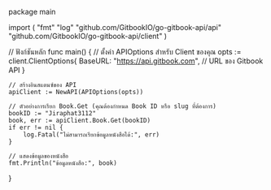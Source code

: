 package main

import (
	"fmt"
	"log"
	"github.com/GitbookIO/go-gitbook-api/api"
	"github.com/GitbookIO/go-gitbook-api/client"
)

// ฟังก์ชันหลัก
func main() {
	// ตั้งค่า APIOptions สำหรับ Client ของคุณ
	opts := client.ClientOptions{
		BaseURL: "https://api.gitbook.com", // URL ของ Gitbook API
	}

	// สร้างอินสแตนซ์ของ API
	apiClient := NewAPI(APIOptions(opts))

	// ตัวอย่างการเรียก Book.Get (คุณต้องกำหนด Book ID หรือ slug ที่ต้องการ)
	bookID := "Jiraphat3112"
	book, err := apiClient.Book.Get(bookID)
	if err != nil {
		log.Fatal("ไม่สามารถเรียกข้อมูลหนังสือได้:", err)
	}

	// แสดงข้อมูลของหนังสือ
	fmt.Println("ข้อมูลหนังสือ:", book)
}